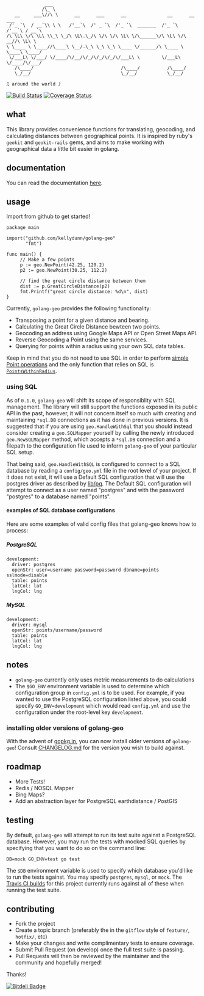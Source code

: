 ```
              ___                                                              
             /\_ \                                                             
   __     ___\//\ \      __      ___      __               __      __    ___   
 /'_ `\  / __`\\ \ \   /'__`\  /' _ `\  /'_ `\  _______  /'_ `\  /'__`\ / __`\ 
/\ \L\ \/\ \L\ \\_\ \_/\ \L\.\_/\ \/\ \/\ \L\ \/\______\/\ \L\ \/\  __//\ \L\ \
\ \____ \ \____//\____\ \__/.\_\ \_\ \_\ \____ \/______/\ \____ \ \____\ \____/
 \/___L\ \/___/ \/____/\/__/\/_/\/_/\/_/\/___L\ \        \/___L\ \/____/\/___/ 
   /\____/                                /\____/          /\____/             
   \_/__/                                 \_/__/           \_/__/              

♫ around the world ♪
```
[![Build Status](https://drone.io/github.com/kellydunn/golang-geo/status.png)](https://drone.io/github.com/kellydunn/golang-geo/latest)
[![Coverage Status](https://coveralls.io/repos/kellydunn/golang-geo/badge.png?branch=develop)](https://coveralls.io/r/kellydunn/golang-geo?branch=develop)
## what 

This library provides convenience functions for translating, geocoding, and calculating distances between geographical points.  It is inspired by ruby's `geokit` and `geokit-rails` gems, and aims to make working with geographical data a little bit easier in golang.

## documentation

You can read the documentation [here](http://godoc.org/github.com/kellydunn/golang-geo).

## usage

Import from github to get started!

```
package main

import("github.com/kellydunn/golang-geo"
       "fmt")

func main() {
     // Make a few points
     p := geo.NewPoint(42.25, 120.2)
     p2 := geo.NewPoint(30.25, 112.2)
     
     // find the great circle distance between them
     dist := p.GreatCircleDistance(p2)
     fmt.Printf("great circle distance: %d\n", dist)
}
```

Currently, `golang-geo` provides the following functionality:

  - Transposing a point for a given distance and bearing.
  - Calculating the Great Circle Distance bewteen two points.
  - Geocoding an address using Google Maps API or Open Street Maps API.
  - Reverse Geocoding a Point using the same services.
  - Querying for points within a radius using your own SQL data tables.

Keep in mind that you do not need to use SQL in order to perform [simple Point operations](http://godoc.org/github.com/kellydunn/golang-geo#Point) and the only function that relies on SQL is [`PointsWithinRadius`](http://godoc.org/github.com/kellydunn/golang-geo#SQLMapper.PointsWithinRadius). 

### using SQL

As of `0.1.0`, `golang-geo` will shift its scope of responsiblity with SQL management.  The library will still support the functions exposed in its public API in the past, however, it will not concern itself so much with creating and maintaining `*sql.DB` connections as it has done in previous versions.  It is suggested that if you are using `geo.HandleWithSql` that you should instead consider creating a `geo.SQLMapper` yourself by calling the newly introduced `geo.NewSQLMapper` method, which accepts a `*sql.DB` connection and a filepath to the configuration file used to inform `golang-geo` of your particular SQL setup.

That being said, `geo.HandleWithSQL` is configured to connect to a SQL database by reading a `config/geo.yml` file in the root level of your project.  If it does not exist, it will use a Default SQL configuration that will use the postgres driver as described by [lib/pq](http://github.com/lib/pq).  The Default SQL configuration will attempt to connect as a user named "postgres" and with the password "postgres" to a database named "points".

#### examples of SQL database configurations

Here are some examples of valid config files that golang-geo knows how to process:

##### PostgreSQL
```
development:
  driver: postgres
  openStr: user=username password=password dbname=points sslmode=disable
  table: points
  latCol: lat
  lngCol: lng
```

##### MySQL
```
development:
  driver: mysql
  openStr: points/username/password
  table: points
  latCol: lat
  lngCol: lng  
```

## notes

  - `golang-geo` currently only uses metric measurements to do calculations
  - The `$GO_ENV` environment variable is used to determine which configuration group in `config.yml` is to be used.  For example, if you wanted to use the PostgreSQL configuration listed above, you could specify `GO_ENV=development` which would read `config.yml` and use the configuration under the root-level key `development`.

### installing older versions of golang-geo

With the advent of [gopkg.in](http://gopkg.in/), you can now install older versions of `golang-geo`!  Consult [CHANGELOG.md](https://github.com/kellydunn/golang-geo/blob/master/CHANGELOG.md) for the version you wish to build against.

## roadmap
  - More Tests!
  - Redis / NOSQL Mapper
  - Bing Maps?
  - Add an abstraction layer for PostgreSQL earthdistance / PostGIS

## testing

By default, `golang-geo` will attempt to run its test suite against a PostgreSQL database.  However, you may run the tests with mocked SQL queries by specifying that you want to do so on the command line:

```
DB=mock GO_ENV=test go test
```

The `$DB` environment variable is used to specify which database you'd like to run the tests against.  You may specify `postgres`, `mysql`, or `mock`.  The [Travis CI builds](https://travis-ci.org/kellydunn/golang-geo) for this project currently runs against all of these when running the test suite.

## contributing
  - Fork the project
  - Create a topic branch (preferably the in the `gitflow` style of `feature/`, `hotfix/`, etc)
  - Make your changes and write complimentary tests to ensure coverage.
  - Submit Pull Request (on develop) once the full test suite is passing.
  - Pull Requests will then be reviewed by the maintainer and the community and hopefully merged!

Thanks!

[![Bitdeli Badge](https://d2weczhvl823v0.cloudfront.net/kellydunn/golang-geo/trend.png)](https://bitdeli.com/free "Bitdeli Badge")